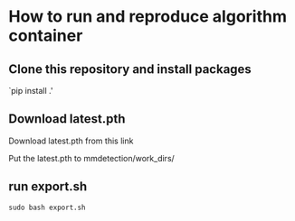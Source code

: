 # How to run and reproduce algorithm container

## Clone this repository and install packages
`pip install .'

## Download latest.pth
Download latest.pth from this link

Put the latest.pth to mmdetection/work_dirs/

## run export.sh
`sudo bash export.sh`
